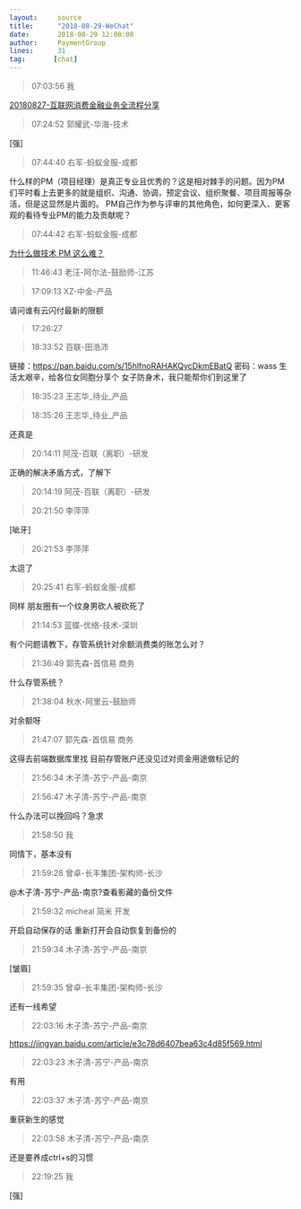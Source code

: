 ```yaml
---
layout:     source 
title:      "2018-08-29-WeChat"
date:       2018-08-29 12:00:00
author:     PaymentGroup
lines:      31 
tag:       [chat]
---
```

> 07:03:56  我  
   
[20180827-互联网消费金融业务全流程分享
](http://mp.weixin.qq.com/s?__biz=MzI4OTQ3MTI2NA==&amp;amp;amp;mid=2247484318&amp;amp;amp;idx=1&amp;amp;amp;sn=06f97f9edcb149248738f0df9624fe87&amp;amp;amp;chksm=ec2fedd1db5864c789d7ac1d93e316e553c21d1412021c8629cfaf79d43e7f6b29114b69f96e&amp;amp;amp;mpshare=1&amp;amp;amp;scene=1&amp;amp;amp;srcid=0829tNVW8ZUMygUap7uzZKq1#rd)  
   
> 07:24:52  郭耀武-华海-技术  
   
[强]  
   
> 07:44:40  右军-蚂蚁金服-成都  
   
什么样的PM（项目经理）是真正专业且优秀的？这是相对棘手的问题。因为PM们平时看上去更多的就是组织、沟通、协调，预定会议、组织聚餐、项目周报等杂活，但是这显然是片面的。  PM自己作为参与评审的其他角色，如何更深入、更客观的看待专业PM的能力及贡献呢？  
   
> 07:44:42  右军-蚂蚁金服-成都  
   
[为什么做技术 PM 这么难？
](http://mp.weixin.qq.com/s?__biz=MzIxMzEzMjM5NQ==&amp;amp;amp;mid=2651030137&amp;amp;amp;idx=1&amp;amp;amp;sn=51d852201631c9f2d416a7e8eaa270bd&amp;amp;amp;chksm=8c4c577dbb3bde6bb2613422dc86d8768c785ffc045c977656cf4778a126a6fc1c0f9dc966fc&amp;amp;amp;mpshare=1&amp;amp;amp;scene=1&amp;amp;amp;srcid=0829aEc51VLQQ3MBbhU5uP6y#rd)  
   
> 11:46:43  老汪-阿尔法-鼓励师-江苏  
   
> 17:09:13  XZ-中金-产品  
   
请问谁有云闪付最新的限额  
   
> 17:26:27    
   
> 18:33:52  百联-田浩沛  
   
链接：https://pan.baidu.com/s/15hlfnoRAHAKQycDkmEBatQ 密码：wass  生活太艰辛，给各位女同胞分享个 女子防身术，我只能帮你们到这里了  
   
> 18:35:23  王志华_待业_产品  
   
> 18:35:26  王志华_待业_产品  
   
还真是  
   
> 20:14:11  阿茂-百联（离职）-研发  
   
正确的解决矛盾方式，了解下  
   
> 20:14:19  阿茂-百联（离职）-研发  
   
> 20:21:50  李萍萍  
   
[呲牙]  
   
> 20:21:53  李萍萍  
   
太逗了  
   
> 20:25:41  右军-蚂蚁金服-成都  
   
同样 朋友圈有一个纹身男砍人被砍死了  
   
> 21:14:53  蓝蝶-优络-技术-深圳  
   
有个问题请教下，存管系统针对余额消费类的账怎么对？  
   
> 21:36:49  郭先森-首信易 商务  
   
什么存管系统？  
   
> 21:38:04  秋水-阿里云-鼓励师  
   
对余额呀  
   
> 21:47:07  郭先森-首信易 商务  
   
这得去前端数据库里找 目前存管账户还没见过对资金用途做标记的  
   
> 21:56:34  木子清-苏宁-产品-南京  
   
> 21:56:47  木子清-苏宁-产品-南京  
   
什么办法可以挽回吗？急求  
   
> 21:58:50  我  
   
同情下，基本没有  
   
> 21:59:28  曾卓-长丰集团-架构师-长沙  
   
@木子清-苏宁-产品-南京?查看影藏的备份文件  
   
> 21:59:32  micheal 简米 开发  
   
开启自动保存的话 重新打开会自动恢复到备份的  
   
> 21:59:34  木子清-苏宁-产品-南京  
   
[皱眉]  
   
> 21:59:35  曾卓-长丰集团-架构师-长沙  
   
还有一线希望  
   
> 22:03:16  木子清-苏宁-产品-南京  
   
https://jingyan.baidu.com/article/e3c78d6407bea63c4d85f569.html  
   
> 22:03:23  木子清-苏宁-产品-南京  
   
有用  
   
> 22:03:37  木子清-苏宁-产品-南京  
   
重获新生的感觉  
   
> 22:03:58  木子清-苏宁-产品-南京  
   
还是要养成ctrl+s的习惯  
   
> 22:19:25  我  
   
[强]  
   
